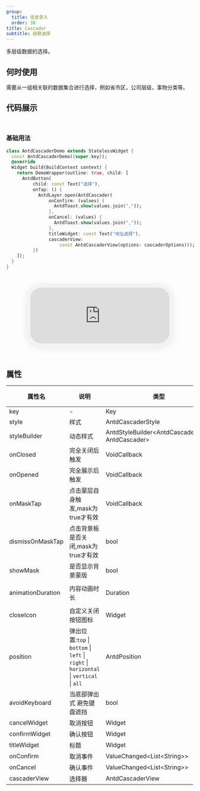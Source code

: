 ```yaml
---
group:
  title: 信息录入
  order: 38
title: Cascader
subtitle: 级联选择
---
```

多层级数据的选择。
## 何时使用
需要从一组相关联的数据集合进行选择，例如省市区，公司层级，事物分类等。

## 代码展示

<div class='preview-container'>
<div>

### 基础用法


```dart
class AntdCascaderDemo extends StatelessWidget {
  const AntdCascaderDemo({super.key});
  @override
  Widget build(BuildContext context) {
    return DemoWrapper(outline: true, child: [
      AntdButton(
          child: const Text("选择"),
          onTap: () {
            AntdLayer.open(AntdCascader(
                onConfirm: (values) {
                  AntdToast.show(values.join(","));
                },
                onCancel: (values) {
                  AntdToast.show(values.join(","));
                },
                titleWidget: const Text("地址选择"),
                cascaderView:
                    const AntdCascaderView(options: cascaderOptions)));
          })
    ]);
  }
}

```

</div>
<div class='phone-preview'>
<iframe src='http://localhost:49470/AntdCascader'></iframe>
</div>
</div>

  <style>
.preview-container {
  display: flex;
  gap: 24px;
  margin: 32px 0;
  align-items: start;
}

.phone-preview {
  flex: 1;
  min-width: 375px;
  max-width: 375px;
  border: 10px solid #f3f3f3;
  border-radius: 40px;
  background: #fff;
  box-shadow: 0 4px 20px rgba(0, 0, 0, 0.08);
  overflow: hidden;
  height: 652px;
  width: 393px;
  position: sticky;
  top: 80px;
}

.phone-preview iframe {
  width: 100%;
  height: 100%;
  border: none;
}

.code-block {
  max-height: 100%;
  margin: 16px 0;
  overflow-y: scroll;
}

.dumi-default-source-code {
  margin: 0 !important;
}

.markdown .dumi-default-source-code >pre.prism-code {
  padding: 12px !important;
  font-size: 12px !important;
}

@media (max-width: 960px) {
  .preview-container {
    flex-direction: column;
  }
  
  .phone-preview {
    width: 100%;
    max-width: 375px;
    margin: 0 auto 24px;
    position: static;
  }
}

/* Dart 代码高亮主题 - 基于 VS Code 暗色主题优化 */
.prism-code {
  display: block;
  overflow-x: auto;
  padding: 1em;
  border-radius: 6px;
  font-family: 'Fira Code', 'Consolas', 'Monaco', monospace;
  font-size: 14px;
  line-height: 1.5;
  color: #d4d4d4;
  background: #1e1e1e;
}

/* 基础元素 */
.prism-code .hljs-keyword { color: #569cd6; font-weight: bold; }          /* 关键字 */
.prism-code .hljs-built_in { color: #4ec9b0; }                           /* 内置类型 */
.prism-code .hljs-type { color: #4ec9b0; }                               /* 类型声明 */
.prism-code .hljs-literal { color: #569cd6; }                            /* 字面量 */
.prism-code .hljs-number { color: #b5cea8; }                             /* 数字 */
.prism-code .hljs-string { color: #ce9178; }                             /* 字符串 */
.prism-code .hljs-comment { color: #6a9955; font-style: italic; }        /* 注释 */
.prism-code .hljs-meta { color: #9b9b9b; }                               /* 元信息 */

/* Dart 特有元素 */
.prism-code .hljs-constant { color: #4fc1ff; }                           /* const/final */
.prism-code .hljs-function { color: #dcdcaa; }                           /* 函数名 */
.prism-code .hljs-title.class_ { color: #4ec9b0; text-decoration: underline; } /* 类名 */
.prism-code .hljs-params { color: #9cdcfe; }                             /* 参数 */
.prism-code .hljs-variable { color: #9cdcfe; }                           /* 变量 */
.prism-code .hljs-annotation { color: #d4d4d4; background: #3a3a3a; }    /* 注解 */
.prism-code .hljs-punctuation { color: #d4d4d4; }                        /* 标点符号 */

/* 特殊增强 */
.prism-code .hljs-constructor { color: #c586c0; }                        /* 构造函数 */
.prism-code .hljs-named-parameter { color: #9cdcfe; font-style: italic; }/* 命名参数 */
.prism-code .hljs-generic { color: #4ec9b0; opacity: 0.8; }              /* 泛型符号 */
.prism-code .hljs-typedef { color: #4ec9b0; text-decoration: underline; }/* typedef */

/* 行号样式 (可选) */
.prism-code .hljs-ln-numbers {
  color: #858585;
  text-align: right;
  padding-right: 12px;
}
</style>

## 属性
| 属性名 | 说明 | 类型 | 默认值 | 版本 |
| --- | --- | --- | --- | --- |
| key | - | Key | - | - |
| style | 样式 | AntdCascaderStyle | - | - |
| styleBuilder | 动态样式 | AntdStyleBuilder&lt;AntdCascaderStyle, AntdCascader&gt; | - | - |
| onClosed | 完全关闭后触发 | VoidCallback | - | - |
| onOpened | 完全展示后触发 | VoidCallback | - | - |
| onMaskTap | 点击蒙层自身触发,mask为true才有效 | VoidCallback | - | - |
| dismissOnMaskTap | 点击背景板是否关闭,mask为true才有效 | bool | true | - |
| showMask | 是否显示背景蒙版 | bool | true | - |
| animationDuration | 内容动画时长 | Duration | const Duration(milliseconds: 400) | - |
| closeIcon | 自定义关闭按钮图标 | Widget | - | - |
| position | 弹出位置:`top` \| `bottom` \| `left` \| `right` \| `horizontal` \| `vertical` \| `all` | AntdPosition | bottom | - |
| avoidKeyboard | 当底部弹出式 避免键盘遮挡 | bool | true | - |
| cancelWidget | 取消按钮 | Widget | const Text("取消") | - |
| confirmWidget | 确认按钮 | Widget | const Text("确定") | - |
| titleWidget | 标题 | Widget | - | - |
| onConfirm | 取消事件 | ValueChanged&lt;List&lt;String&gt;&gt; | - | - |
| onCancel | 确认事件 | ValueChanged&lt;List&lt;String&gt;&gt; | - | - |
| cascaderView | 选择器 | AntdCascaderView | - | - |



